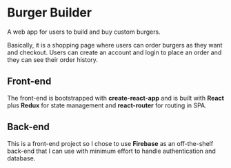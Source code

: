 # Burger Builder

A web app for users to build and buy custom burgers.

Basically, it is a shopping page where users can order burgers as they want and checkout. Users can create an account and login to place an order and they can see their order history.

## Front-end

The front-end is bootstrapped with **create-react-app** and is built with **React** plus **Redux** for state management and **react-router** for routing in SPA.

## Back-end

This is a front-end project so I chose to use **Firebase** as an off-the-shelf back-end that I can use with minimum effort to handle authentication and database.

